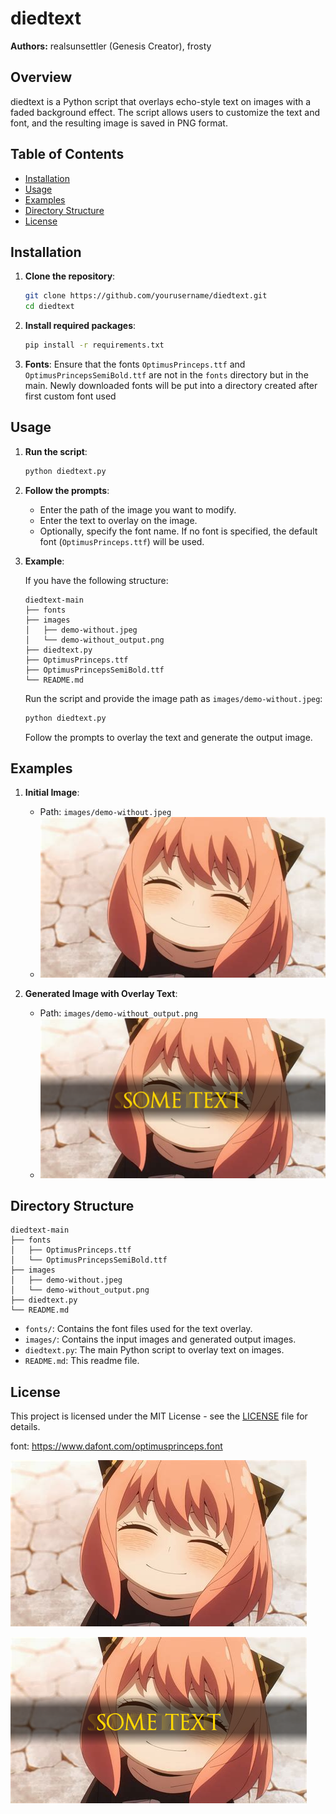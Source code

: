 # diedtext

**Authors:** realsunsettler (Genesis Creator), frosty

## Overview

diedtext is a Python script that overlays echo-style text on images with a faded background effect. The script allows users to customize the text and font, and the resulting image is saved in PNG format.

## Table of Contents

- [Installation](#installation)
- [Usage](#usage)
- [Examples](#examples)
- [Directory Structure](#directory-structure)
- [License](#license)

## Installation

1. **Clone the repository**:
    ```sh
    git clone https://github.com/yourusername/diedtext.git
    cd diedtext
    ```

2. **Install required packages**:
    ```sh
    pip install -r requirements.txt
    ```

3. **Fonts**: Ensure that the fonts `OptimusPrinceps.ttf` and `OptimusPrincepsSemiBold.ttf` are not in the `fonts` directory but in the main. Newly downloaded fonts will be put into a directory created after first custom font used

## Usage

1. **Run the script**:
    ```sh
    python diedtext.py
    ```

2. **Follow the prompts**:
    - Enter the path of the image you want to modify.
    - Enter the text to overlay on the image.
    - Optionally, specify the font name. If no font is specified, the default font (`OptimusPrinceps.ttf`) will be used.

3. **Example**:

    If you have the following structure:
    ```
    diedtext-main
    ├── fonts
    ├── images
    │   ├── demo-without.jpeg
    │   └── demo-without_output.png
    ├── diedtext.py
    ├── OptimusPrinceps.ttf
    ├── OptimusPrincepsSemiBold.ttf
    └── README.md
    ```

    Run the script and provide the image path as `images/demo-without.jpeg`:
    ```sh
    python diedtext.py
    ```

    Follow the prompts to overlay the text and generate the output image.

## Examples

1. **Initial Image**:
    - Path: `images/demo-without.jpeg`
    - ![Initial Image](images/demo-without.jpeg)

2. **Generated Image with Overlay Text**:
    - Path: `images/demo-without_output.png`
    - ![Generated Image](images/demo-without_output.png)

## Directory Structure

```
diedtext-main
├── fonts
│   ├── OptimusPrinceps.ttf
│   └── OptimusPrincepsSemiBold.ttf
├── images
│   ├── demo-without.jpeg
│   └── demo-without_output.png
├── diedtext.py
└── README.md
```

- `fonts/`: Contains the font files used for the text overlay.
- `images/`: Contains the input images and generated output images.
- `diedtext.py`: The main Python script to overlay text on images.
- `README.md`: This readme file.

## License

This project is licensed under the MIT License - see the [LICENSE](LICENSE) file for details.




font: https://www.dafont.com/optimusprinceps.font


![example image before use](images/demo-without.jpeg)

![example image before use](images/demo-without_output.png)
